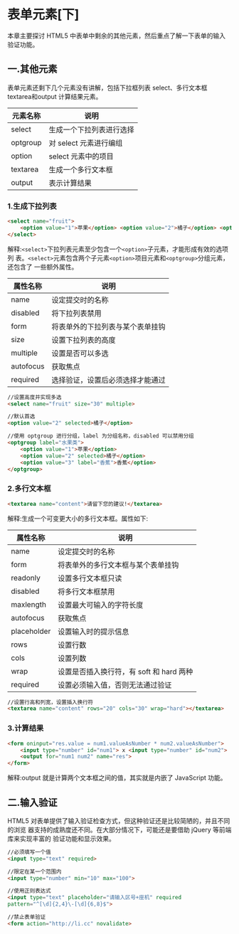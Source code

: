 # 表单元素[下]

本章主要探讨 HTML5 中表单中剩余的其他元素，然后重点了解一下表单的输入验证功能。

## 一.其他元素

表单元素还剩下几个元素没有讲解，包括下拉框列表 select、多行文本框 textarea和output 计算结果元素。

| 元素名称 | 说明 |
| --- | --- |
| select | 生成一个下拉列表进行选择 |
| optgroup | 对 select 元素进行编组 |
| option | select 元素中的项目 |
| textarea | 生成一个多行文本框 |
| output | 表示计算结果 |

### 1.生成下拉列表

```html
<select name="fruit">
    <option value="1">苹果</option> <option value="2">橘子</option> <option value="3">香蕉</option>
</select>
```

解释:`<select>`下拉列表元素至少包含一个`<option>`子元素，才能形成有效的选项列 表。`<select>`元素包含两个子元素`<option>`项目元素和`<optgroup>`分组元素，还包含了 一些额外属性。

| 属性名称 | 说明 |
| --- | --- |
| name | 设定提交时的名称 |
| disabled | 将下拉列表禁用 |
| form | 将表单外的下拉列表与某个表单挂钩 |
| size | 设置下拉列表的高度 |
| multiple | 设置是否可以多选 |    
| autofocus | 获取焦点 |
| required | 选择验证，设置后必须选择才能通过 |

```html
//设置高度并实现多选
<select name="fruit" size="30" multiple>

//默认首选
<option value="2" selected>橘子</option>

//使用 optgroup 进行分组，label 为分组名称，disabled 可以禁用分组 
<optgroup label="水果类">
    <option value="1">苹果</option>
    <option value="2" selected>橘子</option> 
    <option value="3" label="香蕉">香蕉</option>
</optgroup>
```

### 2.多行文本框

```html
<textarea name="content">请留下您的建议!</textarea>
```

解释:生成一个可变更大小的多行文本框。属性如下:

| 属性名称 | 说明 |
| --- | --- |
| name | 设定提交时的名称 |
| form | 将表单外的多行文本框与某个表单挂钩 |
| readonly | 设置多行文本框只读 |
| disabled | 将多行文本框禁用 |
| maxlength | 设置最大可输入的字符长度 |
| autofocus | 获取焦点 |
| placeholder | 设置输入时的提示信息 |
| rows | 设置行数 |
| cols | 设置列数 |
| wrap | 设置是否插入换行符，有 soft 和 hard 两种 |
| required | 设置必须输入值，否则无法通过验证 |

```html
//设置行高和列宽，设置插入换行符
<textarea name="content" rows="20" cols="30" wrap="hard"></textarea>
```

### 3.计算结果

```html
<form oninput="res.value = num1.valueAsNumber * num2.valueAsNumber">
    <input type="number" id="num1"> x <input type="number" id="num2">
    <output for="num1 num2" name="res">
</form>
```

解释:output 就是计算两个文本框之间的值，其实就是内嵌了 JavaScript 功能。

## 二.输入验证

HTML5 对表单提供了输入验证检查方式，但这种验证还是比较简陋的，并且不同的浏览 器支持的成熟度还不同。在大部分情况下，可能还是要借助 jQuery 等前端库来实现丰富的 验证功能和显示效果。

```html
//必须填写一个值
<input type="text" required>

//限定在某一个范围内
<input type="number" min="10" max="100">

//使用正则表达式
<input type="text" placeholder="请输入区号+座机" required
pattern="^[\d]{2,4}\-[\d]{6,8}$">

//禁止表单验证
<form action="http://li.cc" novalidate>
```

